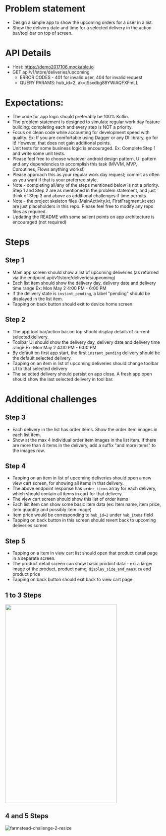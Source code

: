 # Problem statement

* Design a simple app to show the upcoming orders for a user in a list.
* Show the delivery date and time for a selected delivery in the action bar/tool bar on top of screen.

# API Details
* Host: https://demo2017106.mockable.io
* GET api/v1/store/deliveries/upcoming
    - ERROR CODES - 401 for invalid user, 404 for invalid request
    - QUERY PARAMS: hub_id=2, ak=jSsxdbg89YWiAQFXFmLL

# Expectations:
* The code for app logic should preferably be 100% Kotlin.
* The problem statement is designed to simulate regular work day feature building; completing each and every step is NOT a priority.
* Focus on clean code while accounting for development speed with quality. Ex: If you are comfortable using Dagger or any DI library, go for it! However, that does not gain additional points.
* Unit tests for some business logic is encouraged. Ex: Complete Step 1 and write some unit tests.
* Please feel free to choose whatever android design pattern, UI pattern and any dependencies to accomplish this task (MVVM, MVP, Coroutines, Flows anything works!)
* Please approach this as your regular work day request; commit as often as you want if that is your preferred style.
* Note - completing all/any of the steps mentioned below is not a priority. Step 1 and Step 2 are as mentioned in the problem statement, and just think of Step 3 and above as additional challenges if time permits.
* Note - the project skeleton files (MainActivity.kt, FirstFragment.kt etc) are just placeholders in this repo. Please feel free to modify any repo files as required.
* Updating the README with some salient points on app architecture is encouraged (not required)

# Steps

## Step 1
* Main app screen should show a list of upcoming deliveries (as returned via the endpoint api/v1/store/deliveries/upcoming)
* Each list item should show the delivery day, delivery date and delivery time range Ex: Mon May 2 4:00 PM - 6:00 PM
* If the delivery state is `instant_pending`, a label "pending" should be displayed in the list item.
* Tapping on back button should exit to device home screen

## Step 2
* The app tool bar/action bar on top should display details of current selected delivery.
* Toolbar UI should show the delivery day, delivery date and delivery time range Ex: Mon May 2 4:00 PM - 6:00 PM
* By default on first app start, the first `instant_pending` delivery should be the default selected delivery.
* Tapping on an item in list of upcoming deliveries should change toolbar UI to that selected delivery
* The selected delivery should persist on app close. A fresh app open should show the last selected delivery in tool bar.

# Additional challenges

## Step 3
* Each delivery in the list has order items. Show the order item images in each list item.
* Show at the max 4 individual order item images in the list item. If there are more than 4 items in the delivery, add a suffix "and more items" to the images row.

## Step 4
* Tapping on an item in list of upcoming deliveries should open a new view cart screen, for showing all items in that delivery.
* The above endpoint response has `order_items` array for each delivery, which should contain all items in cart for that delivery
* The view cart screen should show this list of order items
* Each list item can show some basic item data (ex: Item name, item price, item quantity and possibly item image)
* Item price would be corresponding to `hub_id=2` under `hub_items` field
* Tapping on back button in this screen should revert back to upcoming deliveries screen

## Step 5
* Tapping on a item in view cart list should open that product detail page in a separate screen.
* The product detail screen can show basic product data - ex: a larger image of the product, product name, `display_size_and_measure` and product price
* Tapping on back button should exit back to view cart page.

## 1 to 3 Steps
<img src="https://user-images.githubusercontent.com/2593625/166195729-c3a3c8d4-3f27-4265-a1aa-d4245351fcd5.gif" width="360" height="640"/>

## 4 and 5 Steps
![farmstead-challenge-2-resize](https://user-images.githubusercontent.com/2593625/166195669-8f991bcc-695a-4698-921c-6fd1d930902d.gif)
